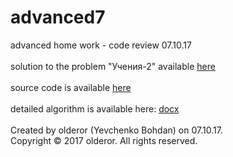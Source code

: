# advanced7
advanced home work - code review 07.10.17<br /><br />
solution to the problem "Учения-2" available  [here](https://contest.yandex.ru/contest/5153/problems/B/ "Yandex Contest 5153")<br /><br />
source code is available [here](../master/main.py)<br /><br />
detailed algorithm is available here: [docx](../master/review7.docx)<br /><br />
Created by olderor (Yevchenko Bohdan) on 07.10.17.<br />
Copyright © 2017 olderor. All rights reserved.
